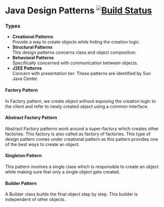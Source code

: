 # Java Design Patterns [![Build Status](https://travis-ci.org/mguilherme/java-design-patterns.svg?branch=master)](https://travis-ci.org/mguilherme/java-design-patterns)

### Types

* **Creational Patterns**  
    Provide a way to create objects while hiding the creation logic.
* **Structural Patterns**  
    This design patterns concerns class and object composition. 
* **Behavioral Patterns**  
    Specifically concerned with communication between objects.
* **J2EE Patterns**  
    Concern with presentation tier. These patterns are identified by Sun Java Center.
    
#### Factory Pattern
In Factory pattern, we create object without exposing the creation logic to the client and refer to newly created object using a common interface.

#### Abstract Factory Pattern
Abstract Factory patterns work around a super-factory which creates other factories. This factory is also called as factory of factories. This type of design pattern comes under creational pattern as this pattern provides one of the best ways to create an object.

#### Singleton Pattern
This pattern involves a single class which is responsible to create an object while making sure that only a single object gets created.

#### Builder Pattern
A Builder class builds the final object step by step. This builder is independent of other objects.
